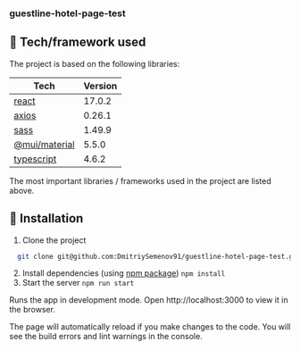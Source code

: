###  guestline-hotel-page-test

## 🔧 Tech/framework used

The project is based on the following libraries:

| Tech                                       | Version |
| ------------------------------------------ | ------- |
| [react](https://yarnpkg.com/package/react) | 17.0.2  |
| [axios](X)                                 | 0.26.1  |
| [sass](X)                                  | 1.49.9  |
| [@mui/material](X)                         | 5.5.0   |
| [typescript](X)                            | 4.6.2   |

The most important libraries / frameworks used in the project are listed above.

## 💾 Installation

1. Clone the project

```bash
  git clone git@github.com:DmitriySemenov91/guestline-hotel-page-test.git
```


2. Install dependencies (using [npm package](https://www.npmjs.com/)) `npm install`
3. Start the server `npm run start`

Runs the app in development mode.
Open http://localhost:3000 to view it in the browser.

The page will automatically reload if you make changes to the code.
You will see the build errors and lint warnings in the console.
